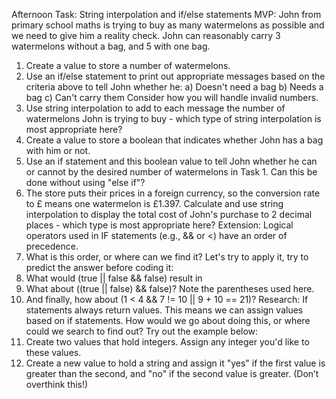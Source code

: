 Afternoon Task: String interpolation and if/else statements
MVP:
John from primary school maths is trying to buy as many watermelons as possible and we need to give him
a reality check. John can reasonably carry 3 watermelons without a bag, and 5 with one bag.
1. Create a value to store a number of watermelons.
2. Use an if/else statement to print out appropriate messages based on the criteria above to tell John
   whether he:
   a) Doesn't need a bag
   b) Needs a bag
   c) Can't carry them
   Consider how you will handle invalid numbers.
3. Use string interpolation to add to each message the number of watermelons John is trying to buy -
   which type of string interpolation is most appropriate here?
4. Create a value to store a boolean that indicates whether John has a bag with him or not.
5. Use an if statement and this boolean value to tell John whether he can or cannot by the desired
   number of watermelons in Task 1. Can this be done without using "else if"?
6. The store puts their prices in a foreign currency, so the conversion rate to £ means one
   watermelon is £1.397. Calculate and use string interpolation to display the total cost of John's
   purchase to 2 decimal places - which type is most appropriate here?
   Extension:
   Logical operators used in IF statements (e.g., && or <) have an order of precedence.
1. What is this order, or where can we find it?
   Let's try to apply it, try to predict the answer before coding it:
2. What would (true || false && false) result in
3. What about ((true || false) && false)? Note the parentheses used here.
4. And finally, how about (1 < 4 && 7 != 10 || 9 + 10 == 21)?
   Research:
   If statements always return values. This means we can assign values based on if statements.
   How would we go about doing this, or where could we search to find out?
   Try out the example below:
1. Create two values that hold integers. Assign any integer you'd like to these values.
2. Create a new value to hold a string and assign it "yes" if the first value is greater than the second,
   and "no" if the second value is greater.
   (Don’t overthink this!)